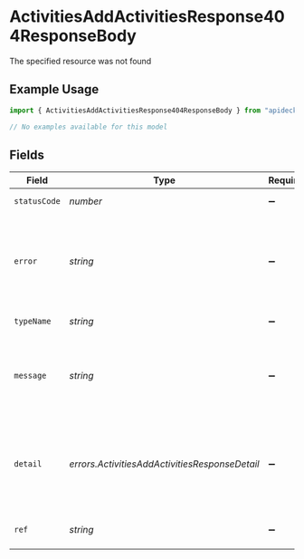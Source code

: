 # ActivitiesAddActivitiesResponse404ResponseBody

The specified resource was not found

## Example Usage

```typescript
import { ActivitiesAddActivitiesResponse404ResponseBody } from "apideck/models/errors";

// No examples available for this model
```

## Fields

| Field                                                                                       | Type                                                                                        | Required                                                                                    | Description                                                                                 | Example                                                                                     |
| ------------------------------------------------------------------------------------------- | ------------------------------------------------------------------------------------------- | ------------------------------------------------------------------------------------------- | ------------------------------------------------------------------------------------------- | ------------------------------------------------------------------------------------------- |
| `statusCode`                                                                                | *number*                                                                                    | :heavy_minus_sign:                                                                          | HTTP status code                                                                            | 404                                                                                         |
| `error`                                                                                     | *string*                                                                                    | :heavy_minus_sign:                                                                          | Contains an explanation of the status_code as defined in HTTP/1.1 standard (RFC 7231)       | Not Found                                                                                   |
| `typeName`                                                                                  | *string*                                                                                    | :heavy_minus_sign:                                                                          | The type of error returned                                                                  | EntityNotFoundError                                                                         |
| `message`                                                                                   | *string*                                                                                    | :heavy_minus_sign:                                                                          | A human-readable message providing more details about the error.                            | Unknown Widget                                                                              |
| `detail`                                                                                    | *errors.ActivitiesAddActivitiesResponseDetail*                                              | :heavy_minus_sign:                                                                          | Contains parameter or domain specific information related to the error and why it occurred. |                                                                                             |
| `ref`                                                                                       | *string*                                                                                    | :heavy_minus_sign:                                                                          | Link to documentation of error type                                                         | https://developers.apideck.com/errors#entitynotfounderror                                   |